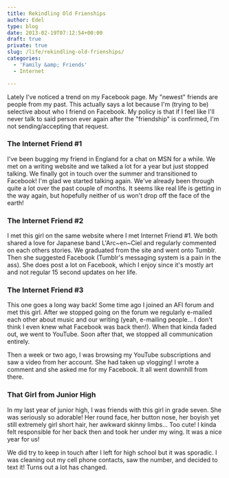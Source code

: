 ```yaml
---
title: Rekindling Old Frienships
author: Edel
type: blog
date: 2013-02-19T07:12:54+00:00
draft: true
private: true
slug: /life/rekindling-old-frienships/
categories:
  - 'Family &amp; Friends'
  - Internet

---
```

Lately I've noticed a trend on my Facebook page. My "newest" friends are people from my past. This actually says a lot because I'm (trying to be) selective about who I friend on Facebook. My policy is that if I feel like I'll never talk to said person ever again after the "friendship" is confirmed, I'm not sending/accepting that request.

### The Internet Friend #1

I've been bugging my friend in England for a chat on MSN for a while. We met on a writing website and we talked a lot for a year but just stopped talking. We finally got in touch over the summer and transitioned to Facebook! I'm glad we started talking again. We've already been through quite a lot over the past couple of months. It seems like real life is getting in the way again, but hopefully neither of us won't drop off the face of the earth!

### The Internet Friend #2

I met this girl on the same website where I met Internet Friend #1. We both shared a love for Japanese band L'Arc~en~Ciel and regularly commented on each others stories. We graduated from the site and went onto Tumblr. Then she suggested Facebook (Tumblr's messaging system is a pain in the ass). She does post a lot on Facebook, which I enjoy since it's mostly art and not regular 15 second updates on her life.

### The Internet Friend #3

This one goes a long way back! Some time ago I joined an AFI forum and met this girl. After we stopped going on the forum we regularly e-mailed each other about music and our writing (yeah, e-mailing people... I don't think I even knew what Facebook was back then!). When that kinda faded out, we went to YouTube. Soon after that, we stopped all communication entirely.

Then a week or two ago, I was browsing my YouTube subscriptions and saw a video from her account. She had taken up vlogging! I wrote a comment and she asked me for my Facebook. It all went downhill from there.

### That Girl from Junior High

In my last year of junior high, I was friends with this girl in grade seven. She was seriously so adorable! Her round face, her button nose, her boyish yet still extremely girl short hair, her awkward skinny limbs... Too cute! I kinda felt responsible for her back then and took her under my wing. It was a nice year for us!

We did try to keep in touch after I left for high school but it was sporadic. I was cleaning out my cell phone contacts, saw the number, and decided to text it! Turns out a lot has changed.


